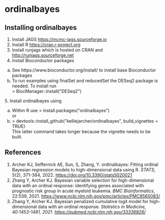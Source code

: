 # ordinalbayes

## Installing ordinalbayes

1. Install JAGS https://mcmc-jags.sourceforge.io
2. Install R https://cran.r-project.org
3. Install runjags which is hosted on CRAN and 
http://runjags.sourceforge.net
4. Install Bioconductor packages 
<ol type="a">
  <li>See https://www.bioconductor.org/install/ to install base Bioconductor packages</li>
 <li>To run examples using finalSet and reducedSet the 
     DESeq2 package is needed. To install run</li>
     > BiocManager::install("DESeq2")</li>
</ol>
5. Install ordinalbayes using 
<ol type="a">
  <li>Within R use > install.packages("ordinalbayes")</li>
      or
 <li> > devtools::install_github("kelliejarcher/ordinalbayes", build_vignettes = 
TRUE)</li>
   This latter command takes longer because the vignette needs to be built.
  </ol>

## References
1. Archer KJ, Seffernick AE, Sun, S, Zhang, Y. ordinalbayes: Fitting ordinal Bayesian regression models to high-dimensional data using R. <i>STATS</i>, 5(2), 371-384, 2022. <a href>https://doi.org/10.3390/stats5020021</a>
2. Zhang Y, Archer KJ. Bayesian variable selection for high-dimensional data with an ordinal response: identifying genes associated with prognostic risk group in acute myeloid leukemia. <i>BMC Bioinformatics</i>, 22:539, 2021. <a href>https://www.ncbi.nlm.nih.gov/pmc/articles/PMC8565083/</a>
3. Zhang Y, Archer KJ. Bayesian penalized cumulative logit model for high-dimensional data with an ordinal response. <i>Statistics in Medicine</ii>, 40:1453-1481, 2021. <a href>https://pubmed.ncbi.nlm.nih.gov/33336826/</a>
